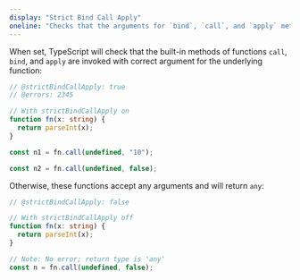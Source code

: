 ```yaml
---
display: "Strict Bind Call Apply"
oneline: "Checks that the arguments for `bind`, `call`, and `apply` methods match the original function."
---
```


When set, TypeScript will check that the built-in methods of functions `call`, `bind`, and `apply` are invoked with correct argument for the underlying function:

```ts twoslash
// @strictBindCallApply: true
// @errors: 2345

// With strictBindCallApply on
function fn(x: string) {
  return parseInt(x);
}

const n1 = fn.call(undefined, "10");

const n2 = fn.call(undefined, false);
```

Otherwise, these functions accept any arguments and will return `any`:

```ts twoslash
// @strictBindCallApply: false

// With strictBindCallApply off
function fn(x: string) {
  return parseInt(x);
}

// Note: No error; return type is 'any'
const n = fn.call(undefined, false);
```
